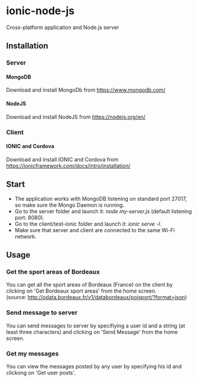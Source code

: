 # ionic-node-js
Cross-platform application and Node.js server

## Installation
### Server
#### MongoDB
Download and install MongoDb from https://www.mongodb.com/<br/>
#### NodeJS
Download and install NodeJS from https://nodejs.org/en/<br/>

### Client
#### IONIC and Cordova
Download and install IONIC and Cordova from https://ionicframework.com/docs/intro/installation/<br/>

## Start
* The application works with MongoDB listening on standard port 27017, so make sure the Mongo Daemon is running.
* Go to the server folder and launch it: _node my-server.js_ (default listening port: 8080).
* Go to the client/test-ionic folder and launch it: _ionic serve -l_.
* Make sure that server and client are connected to the same Wi-Fi network.

## Usage
### Get the sport areas of Bordeaux
You can get all the sport areas of Bordeaux (France) on the client by clicking on 'Get Bordeaux sport areas' from the home screen.<br/>(source: http://odata.bordeaux.fr/v1/databordeaux/poisport/?format=json)

### Send message to server
You can send messages to server by specifiying a user id and a string (at least three characters) and clicking on 'Send Message' from the home screen.

### Get my messages
You can view the messages posted by any user by specifying his id and clickong on 'Get user posts'. 
